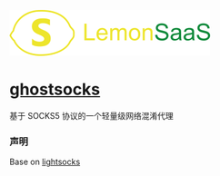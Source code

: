  ![lemonsaas](https://github.com/LemonSaaS/ghostsocks/blob/master/lemonsaas.png)

# [ghostsocks](https://github.com/gwuhaolin/lightsocks)
基于 SOCKS5 协议的一个轻量级网络混淆代理

### 声明
Base on [lightsocks](https://github.com/gwuhaolin/lightsocks)